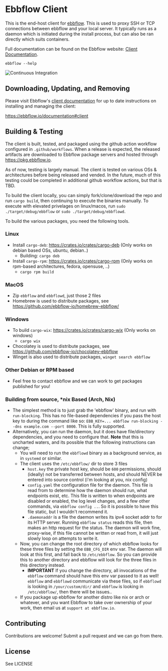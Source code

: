 # Ebbflow Client
This is the end-host client for [ebbflow](https://ebbflow.io). This is used to proxy SSH or TCP connections between ebbflow and your local server. It typically runs as a daemon which is initiated during the install process, but can also be ran directly which suits containers.

Full documentation can be found on the Ebbflow website: [Client Documentation](https://ebbflow.io/documentation#client).

```
ebbflow --help
```

![Continuous Integration](https://github.com/ebbflow-io/ebbflow/workflows/Continuous%20Integration/badge.svg)

## Downloading, Updating, and Removing

Please visit Ebbflow's [client documentation](https://ebbflow.io/documentation#client) for up to date instructions on installing and managing the client:

https://ebbflow.io/documentation#client

## Building & Testing

The client is built, tested, and packaged using the github action workflow configured in `.github/workflows`. When a release is expected, the released artifacts are downloaded to Ebbflow package servers and hosted through https://pkg.ebbflow.io.

As of now, testing is largely manual. The client is tested on various OSs & architectures before being released and vended. In the future, much of this testing could be completed in additional github workflow actions, but that is TBD.

To build the client locally, you can simply fork/clone/download the repo and run `cargo build`, then continuing to execute the binaries manually. To execute with elevated privelages on linux/macos, run `sudo ./target/debug/ebbflow` or `sudo ./target/debug/ebbflowd`.

To build the various packages, you need the following tools.

### Linux
- Install `cargo-deb`: https://crates.io/crates/cargo-deb (Only works on debian based OSs, ubuntu, debian..)
  - Building: `cargo deb`
- Install `cargo-rpm`: https://crates.io/crates/cargo-rpm (Only works on rpm-based architectures, fedora, opensuse, ..)
  - `cargo rpm build`

### MacOS
- Zip `ebbflow` and `ebbflowd`, just those 2 files
- Homebrew is used to distribute packages, see https://github.com/ebbflow-io/homebrew-ebbflow/

### Windows
- To build `cargo-wix`: https://crates.io/crates/cargo-wix (Only works on windows)
  - `cargo wix`
- Chocolatey is used to distribute packages, see https://github.com/ebbflow-io/chocolatey-ebbflow
- Winget is also used to distribute packages, `winget search ebbflow`

### Other Debian or RPM based
- Feel free to contact ebbflow and we can work to get packages published for you!

### Building from source, *nix Based (Arch, Nix)
- The simplest method is to just grab the 'ebbflow' binary, and run with `run-blocking`. This has no file-based dependencies if you pass the host key to during the command like so: `EBB_KEY=... ebbflow run-blocking --dns example.com --port 8000`. This is fully supported.
- Alternatively, you can run the daemon, but it does have file/directory dependencies, and you need to configure that. **Note** that this is uncharted waters, and its possible that the following instructions can change;
  - You will need to run the `ebbflowd` binary as a background service, as in `systemd` or similar.
  - The client uses the `/etc/ebbflow/` dir to store 3 files
    - `host.key` the private host key, should be `600` permissions, should (ideally) not be transferred between hosts, and should NEVER be entered into source control (i'm looking at you, nix config)
    - `config.yaml` the configuration file for the daemon. This file is read from to determine how the daemon should run, what endpoints exist, etc. This file is written to when endpoints are disabled or enabled, the log level changes, and a few other commands, via `ebbflow config ..`. So it is possible to have this file static, but I wouldn't recommend it.
    - `.daemonaddr` is a file the daemon writes its ipv4 socket addr to for its HTTP server. Running `ebbflow status` reads this file, then makes an http request for the status. The daemon will work fine, proxy-wise, if this file cannot be written or read from, it will just slowly loop on attempts to write it.
  - Now, you can change the root directory of which ebbflow looks for these three files by setting the `EBB_CFG_DIR` env var. The daemon will look at this first, and fall back to `/etc/ebbflow`. So you can provide this to another directory and ebbflow will look for the three files in this directory instead.
    - **IMPORTANT** If you change the directory, all invocations of the `ebbflow` command should have this env var passed to it as well! `ebbflow` and `ebbflowd` communicate via these files, so if `ebbflowd` is looking in `/your/custom/dir/` and `ebbflow` is looking in `/etc/ebbflow/`, then there will be issues..
  - If you package up ebbflow for another distro like nix or arch or whatever, and you want Ebbflow to take over ownership of your work, then email us at `support at ebbflow.io`.

## Contributing

Contributions are welcome! Submit a pull request and we can go from there.

## License

See LICENSE